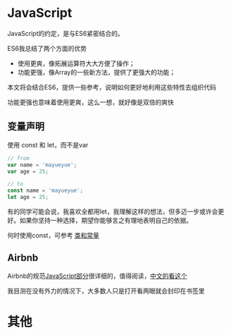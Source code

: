 # JavaScript
JavaScript的约定，是与ES6紧密结合的。

ES6我总结了两个方面的优势

- 使用更爽，像拓展运算符大大方便了操作；
- 功能更强，像Array的一些新方法，提供了更强大的功能；

本文将会结合ES6，提供一些参考，说明如何更好地利用这些特性去组织代码

<txt tiny green>功能更强也意味着使用更爽，这么一想，就好像是双倍的爽快</txt>

## 变量声明
使用 const 和 let，而不是var
```js
// from
var name = 'mayueyue';
var age = 25;

// to
const name = 'mayueyue';
let age = 25;
```
有的同学可能会说，我喜欢全都用let，我理解这样的想法，但多迈一步或许会更好。如果你坚持一种选择，期望你能够言之有理地表明自己的依据。

何时使用const，可参考 [类和常量](http://localhost:9527/basic/naming.html#%E7%B1%BB%E5%92%8C%E5%B8%B8%E9%87%8F)

## Airbnb
Airbnb的规范[JavaScript部分](https://github.com/airbnb/javascript)很详细的，值得阅读，[中文的看这个](https://github.com/lin-123/javascript)

<txt>我目测在没有外力的情况下，大多数人只是打开看两眼就会封印在书签里</txt>


# 其他